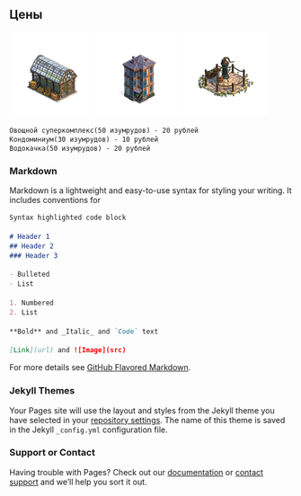 ## Цены
![Суперкомплекс](https://github.com/emeraldshop/emeraldshop.github.io/raw/main/super.png) ![Кондоминиум](https://github.com/emeraldshop/emeraldshop.github.io/raw/main/kondominium.png) ![Водокачка](https://github.com/emeraldshop/emeraldshop.github.io/raw/main/vodokachka.png) 

```
Овощной суперкомплекс(50 изумрудов) - 20 рублей
Кондоминиум(30 изумрудов) - 10 рублей
Водокачка(50 изумрудов) - 20 рублей
```

### Markdown

Markdown is a lightweight and easy-to-use syntax for styling your writing. It includes conventions for

```markdown
Syntax highlighted code block

# Header 1
## Header 2
### Header 3

- Bulleted
- List

1. Numbered
2. List

**Bold** and _Italic_ and `Code` text

[Link](url) and ![Image](src)
```

For more details see [GitHub Flavored Markdown](https://guides.github.com/features/mastering-markdown/).

### Jekyll Themes

Your Pages site will use the layout and styles from the Jekyll theme you have selected in your [repository settings](https://github.com/emeraldshop/emeraldshop.github.io/settings/pages). The name of this theme is saved in the Jekyll `_config.yml` configuration file.

### Support or Contact

Having trouble with Pages? Check out our [documentation](https://docs.github.com/categories/github-pages-basics/) or [contact support](https://support.github.com/contact) and we’ll help you sort it out.
